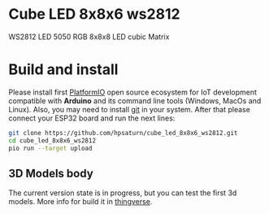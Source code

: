 # Cube LED 8x8x6 ws2812

WS2812 LED 5050 RGB 8x8x8 LED cubic Matrix

# Build and install

Please install first [PlatformIO](http://platformio.org/) open source ecosystem for IoT development compatible with **Arduino** and its command line tools (Windows, MacOs and Linux). Also, you may need to install [git](http://git-scm.com/) in your system. After that please connect your ESP32 board and run the next lines:

``` bash
git clone https://github.com/hpsaturn/cube_led_8x8x6_ws2812.git
cd cube_led_8x8x6_ws2812 
pio run --target upload
```

## 3D Models body

The current version state is in progress, but you can test the first 3d models. More info for build it in [thingverse](https://www.thingiverse.com/hpsaturn/about).




